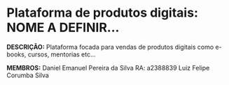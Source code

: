 # Plataforma de produtos digitais: NOME A DEFINIR...

**DESCRIÇÃO:**
Plataforma focada para vendas de produtos digitais como e-books, cursos, mentorias etc...

**MEMBROS:**
Daniel Emanuel Pereira da Silva RA: a2388839
Luiz Felipe Corumba Silva
